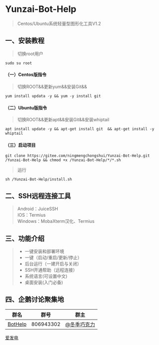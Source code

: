 # Yunzai-Bot-Help   
>Centos/Ubuntu系统轻量型图形化工具V1.2    
## 一、安装教程
>切换root用户
```
sudo su root      
```
#### （一）Centos版指令  
>切换ROOT&&更新yum&&安装Git&&
```
yum install updata -y && yum -y install git        
```
#### （二）Ubuntu版指令   
>切换ROOT&&更新apt&&安装Git&&安装whiptail
```
apt install update -y && apt-get install git  && apt-get install -y whiptail
``` 
#### （三）启动项目
```
git clone https://gitee.com/ningmengchongshui/Yunzai-Bot-Help.git  /Yunzai-Bot-Help && chmod +x /Yunzai-Bot-Help/*/*.sh
```
>运行
```
sh /Yunzai-Bot-Help/install.sh
```

## 二、SSH远程连接工具    
> Android：JuiceSSH         
> IOS：Termius     
> Windows：MobaXterm汉化、Termius    

## 三、功能介绍    
> * 一键安装和部署环境     
> * 一键（启动/重启/更新/停止）   
> * 后台运行（一建开启与关闭）    
> * SSH开通帮助（远程连接）   
> * 系统语言(可设置中文)   
> * 桌面安装(入门必备)      

## 四、企鹅讨论聚集地      
群名  | 群号  |  群主 
------------- | -------------  | -------------    
| [BotHelp](https://afdian.net/a/WinterChocolates) | 806943302 | [@冬季巧克力](https://gitee.com/djqkl_znje) |  
[爱发电](https://afdian.net/a/WinterChocolates)    
